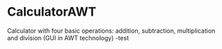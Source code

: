 # CalculatorAWT
Calculator with four basic operations: addition, subtraction, multiplication  and division (GUI in AWT technology) -test
